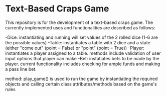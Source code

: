 # Text-Based Craps Game
This repository is for the development of a text-based craps game. The currently implemented uses and functionalities are described as follows:


-Dice: instantiating and running will set values of the 2 rolled dice (1-6 are the possible values)
-Table: instantiates a table with 2 dice and a state (either "come out" (point = False) or "point" (point = True))
-Player: instantiates a player assigned to a table. methods include validation of user input options that player can make
-Bet: instatiates bets to be made by the player. current functionality includes checking for ample funds and making a pass line bet. 

method: play_game() is used to run the game by instantiating the required objects and calling certain class attributes/methods based on the game's rules
